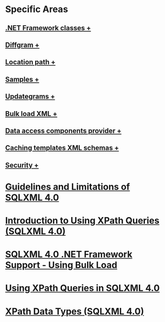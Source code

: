 # Specific Areas
## [.NET Framework classes +](../../relational-databases/sqlxml-annotated-xsd-schemas-xpath-queries/net-framework-classes/index.md?toc=%2fsql%2frelational-databases%2fsqlxml-annotated-xsd-schemas-xpath-queries%2fnet-framework-classes%2ftoc.json)
## [Diffgram +](../../relational-databases/sqlxml-annotated-xsd-schemas-xpath-queries/diffgram/index.md?toc=%2fsql%2frelational-databases%2fsqlxml-annotated-xsd-schemas-xpath-queries%2fdiffgram%2ftoc.json)
## [Location path +](../../relational-databases/sqlxml-annotated-xsd-schemas-xpath-queries/location-path/index.md?toc=%2fsql%2frelational-databases%2fsqlxml-annotated-xsd-schemas-xpath-queries%2flocation-path%2ftoc.json)
## [Samples +](../../relational-databases/sqlxml-annotated-xsd-schemas-xpath-queries/samples/index.md?toc=%2fsql%2frelational-databases%2fsqlxml-annotated-xsd-schemas-xpath-queries%2fsamples%2ftoc.json)
## [Updategrams +](../../relational-databases/sqlxml-annotated-xsd-schemas-xpath-queries/updategrams/index.md?toc=%2fsql%2frelational-databases%2fsqlxml-annotated-xsd-schemas-xpath-queries%2fupdategrams%2ftoc.json)
## [Bulk load XML +](../../relational-databases/sqlxml-annotated-xsd-schemas-xpath-queries/bulk-load-xml/index.md?toc=%2fsql%2frelational-databases%2fsqlxml-annotated-xsd-schemas-xpath-queries%2fbulk-load-xml%2ftoc.json)
## [Data access components provider +](../../relational-databases/sqlxml-annotated-xsd-schemas-xpath-queries/data-access-components-provider/index.md?toc=%2fsql%2frelational-databases%2fsqlxml-annotated-xsd-schemas-xpath-queries%2fdata-access-components-provider%2ftoc.json)
## [Caching templates XML schemas +](../../relational-databases/sqlxml-annotated-xsd-schemas-xpath-queries/caching-templates-xml-schemas/index.md?toc=%2fsql%2frelational-databases%2fsqlxml-annotated-xsd-schemas-xpath-queries%2fcaching-templates-xml-schemas%2ftoc.json)
## [Security +](../../relational-databases/sqlxml-annotated-xsd-schemas-xpath-queries/security/index.md?toc=%2fsql%2frelational-databases%2fsqlxml-annotated-xsd-schemas-xpath-queries%2fsecurity%2ftoc.json)
# [Guidelines and Limitations of SQLXML 4.0](guidelines-and-limitations-of-sqlxml-4-0.md)
# [Introduction to Using XPath Queries (SQLXML 4.0)](introduction-to-using-xpath-queries-sqlxml-4-0.md)
# [SQLXML 4.0 .NET Framework Support - Using Bulk Load](sqlxml-4-0-net-framework-support-using-bulk-load.md)
# [Using XPath Queries in SQLXML 4.0](using-xpath-queries-in-sqlxml-4-0.md)
# [XPath Data Types (SQLXML 4.0)](xpath-data-types-sqlxml-4-0.md)
